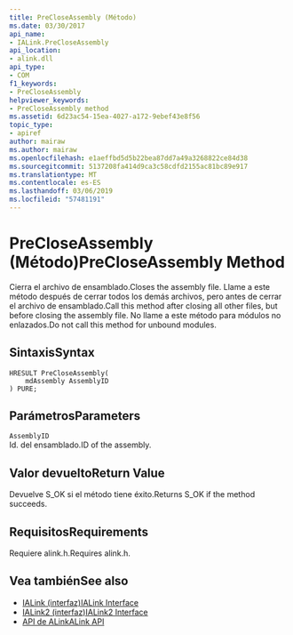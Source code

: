 ```yaml
---
title: PreCloseAssembly (Método)
ms.date: 03/30/2017
api_name:
- IALink.PreCloseAssembly
api_location:
- alink.dll
api_type:
- COM
f1_keywords:
- PreCloseAssembly
helpviewer_keywords:
- PreCloseAssembly method
ms.assetid: 6d23ac54-15ea-4027-a172-9ebef43e8f56
topic_type:
- apiref
author: mairaw
ms.author: mairaw
ms.openlocfilehash: e1aeffbd5d5b22bea87dd7a49a3268822ce84d38
ms.sourcegitcommit: 5137208fa414d9ca3c58cdfd2155ac81bc89e917
ms.translationtype: MT
ms.contentlocale: es-ES
ms.lasthandoff: 03/06/2019
ms.locfileid: "57481191"
---
```

# <a name="precloseassembly-method"></a><span data-ttu-id="8316d-102">PreCloseAssembly (Método)</span><span class="sxs-lookup"><span data-stu-id="8316d-102">PreCloseAssembly Method</span></span>
<span data-ttu-id="8316d-103">Cierra el archivo de ensamblado.</span><span class="sxs-lookup"><span data-stu-id="8316d-103">Closes the assembly file.</span></span> <span data-ttu-id="8316d-104">Llame a este método después de cerrar todos los demás archivos, pero antes de cerrar el archivo de ensamblado.</span><span class="sxs-lookup"><span data-stu-id="8316d-104">Call this method after closing all other files, but before closing the assembly file.</span></span> <span data-ttu-id="8316d-105">No llame a este método para módulos no enlazados.</span><span class="sxs-lookup"><span data-stu-id="8316d-105">Do not call this method for unbound modules.</span></span>  
  
## <a name="syntax"></a><span data-ttu-id="8316d-106">Sintaxis</span><span class="sxs-lookup"><span data-stu-id="8316d-106">Syntax</span></span>  
  
```  
HRESULT PreCloseAssembly(  
    mdAssembly AssemblyID  
) PURE;  
```  
  
## <a name="parameters"></a><span data-ttu-id="8316d-107">Parámetros</span><span class="sxs-lookup"><span data-stu-id="8316d-107">Parameters</span></span>  
 `AssemblyID`  
 <span data-ttu-id="8316d-108">Id. del ensamblado.</span><span class="sxs-lookup"><span data-stu-id="8316d-108">ID of the assembly.</span></span>  
  
## <a name="return-value"></a><span data-ttu-id="8316d-109">Valor devuelto</span><span class="sxs-lookup"><span data-stu-id="8316d-109">Return Value</span></span>  
 <span data-ttu-id="8316d-110">Devuelve S_OK si el método tiene éxito.</span><span class="sxs-lookup"><span data-stu-id="8316d-110">Returns S_OK if the method succeeds.</span></span>  
  
## <a name="requirements"></a><span data-ttu-id="8316d-111">Requisitos</span><span class="sxs-lookup"><span data-stu-id="8316d-111">Requirements</span></span>  
 <span data-ttu-id="8316d-112">Requiere alink.h.</span><span class="sxs-lookup"><span data-stu-id="8316d-112">Requires alink.h.</span></span>  
  
## <a name="see-also"></a><span data-ttu-id="8316d-113">Vea también</span><span class="sxs-lookup"><span data-stu-id="8316d-113">See also</span></span>
- [<span data-ttu-id="8316d-114">IALink (interfaz)</span><span class="sxs-lookup"><span data-stu-id="8316d-114">IALink Interface</span></span>](../../../../docs/framework/unmanaged-api/alink/ialink-interface.md)
- [<span data-ttu-id="8316d-115">IALink2 (interfaz)</span><span class="sxs-lookup"><span data-stu-id="8316d-115">IALink2 Interface</span></span>](../../../../docs/framework/unmanaged-api/alink/ialink2-interface.md)
- [<span data-ttu-id="8316d-116">API de ALink</span><span class="sxs-lookup"><span data-stu-id="8316d-116">ALink API</span></span>](../../../../docs/framework/unmanaged-api/alink/index.md)
